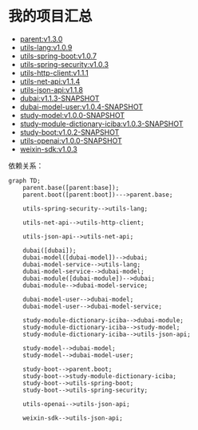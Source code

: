 # 我的项目汇总

* [parent:v1.3.0](https://github.com/dbstar-org/parent)
* [utils-lang:v1.0.9](https://github.com/dbstar-org/utils-lang)
* [utils-spring-boot:v1.0.7](https://github.com/dbstar-org/utils-spring-boot)
* [utils-spring-security:v1.0.3](https://github.com/dbstar-org/utils-spring-security)
* [utils-http-client:v1.1.1](https://github.com/dbstar-org/utils-http-client)
* [utils-net-api:v1.1.4](https://github.com/dbstar-org/utils-net-api)
* [utils-json-api:v1.1.8](https://github.com/dbstar-org/utils-json-api)
* [dubai:v1.1.3-SNAPSHOT](https://github.com/dbstar-org/dubai)
* [dubai-model-user:v1.0.4-SNAPSHOT](https://github.com/dbstar-org/dubai-model-user)
* [study-model:v1.0.0-SNAPSHOT](https://github.com/dbstar-org/study-model)
* [study-module-dictionary-iciba:v1.0.3-SNAPSHOT](https://github.com/dbstar-org/study-module-dictionary-iciba)
* [study-boot:v1.0.2-SNAPSHOT](https://github.com/dbstar-org/study-boot)
* [utils-openai:v1.0.0-SNAPSHOT](https://github.com/dbstar-org/utils-openai)
* [weixin-sdk:v1.0.3](https://github.com/dbstar-org/weixin-sdk)

依赖关系：

```mermaid
graph TD;
    parent.base([parent:base]);
    parent.boot([parent:boot])--->parent.base;

    utils-spring-security-->utils-lang;

    utils-net-api-->utils-http-client;

    utils-json-api-->utils-net-api;

    dubai([dubai]);
    dubai-model([dubai-model])-->dubai;
    dubai-model-service-->utils-lang;
    dubai-model-service-->dubai-model;
    dubai-module([dubai-module])-->dubai;
    dubai-module-->dubai-model-service;
    
    dubai-model-user-->dubai-model;
    dubai-model-user-->dubai-model-service;

    study-module-dictionary-iciba-->dubai-module;
    study-module-dictionary-iciba-->study-model;
    study-module-dictionary-iciba-->utils-json-api;

    study-model-->dubai-model;
    study-model-->dubai-model-user;

    study-boot-->parent.boot;
    study-boot-->study-module-dictionary-iciba;
    study-boot-->utils-spring-boot;
    study-boot-->utils-spring-security;

    utils-openai-->utils-json-api;

    weixin-sdk-->utils-json-api;
```
